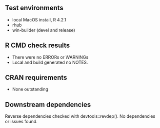 ## Test environments
* local MacOS install, R 4.2.1
* rhub
* win-builder (devel and release)

## R CMD check results
* There were no ERRORs or WARNINGs
* Local and build generated no NOTES. 

## CRAN requirements
* None outstanding

## Downstream dependencies
Reverse dependencies checked with devtools::revdep(). No dependencies or issues found.
